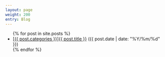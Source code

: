 ```yaml
---
layout: page
weight: 200
entry: Blog
---
```


<ul>
  {% for post in site.posts %}
    <li>
      <a href="{{ post.url }}">[{{ post.categories }}]{{ post.title }}</a>
      ({{ post.date | date: "%Y/%m/%d" }})
    </li>
  {% endfor %}
</ul>
